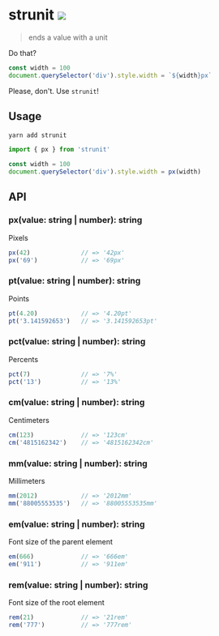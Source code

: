 # strunit [![](https://github.com/sadorlovsky/strunit/workflows/build/badge.svg)](#strunit)

> ends a value with a unit

Do that?

```js
const width = 100
document.querySelector('div').style.width = `${width}px`
```

Please, don't. Use `strunit`!

## Usage

```bash
yarn add strunit
```

```ts
import { px } from 'strunit'

const width = 100
document.querySelector('div').style.width = px(width)
```

## API

### px(value: string | number): string

Pixels

```ts
px(42)              // => '42px'
px('69')            // => '69px'
```

### pt(value: string | number): string

Points

```ts
pt(4.20)            // => '4.20pt'
pt('3.141592653')   // => '3.141592653pt'
```

### pct(value: string | number): string

Percents

```ts
pct(7)              // => '7%'
pct('13')           // => '13%'
```

### cm(value: string | number): string

Centimeters

```ts
cm(123)             // => '123cm'
cm('4815162342')    // => '4815162342cm'
```

### mm(value: string | number): string

Millimeters

```ts
mm(2012)            // => '2012mm'
mm('88005553535')   // => '88005553535mm'
```

### em(value: string | number): string

Font size of the parent element

```ts
em(666)             // => '666em'
em('911')           // => '911em'
```


### rem(value: string | number): string

Font size of the root element

```ts
rem(21)             // => '21rem'
rem('777')          // => '777rem'
```
